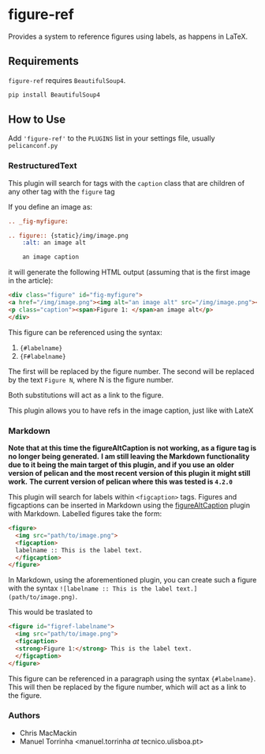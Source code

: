 # figure-ref

Provides a system to reference figures using labels, as happens in LaTeX.

## Requirements

`figure-ref` requires `BeautifulSoup4`.

```bash
pip install BeautifulSoup4
```

## How to Use

Add `'figure-ref'` to the `PLUGINS` list in your settings file, usually `pelicanconf.py`

### RestructuredText

This plugin will search for tags with the `caption` class that are children of any other tag with the `figure` tag

If you define an image as:

````rest
.. _fig-myfigure:

.. figure:: {static}/img/image.png
    :alt: an image alt

    an image caption
````

it will generate the following HTML output (assuming that is the first image in the article):

```html
<div class="figure" id="fig-myfigure">
<a href="/img/image.png"><img alt="an image alt" src="/img/image.png"></a>
<p class="caption"><span>Figure 1: </span>an image alt</p>
</div>
```

This figure can be referenced using the syntax:

1. `{#labelname}`
2. `{F#labelname}`

The first will be replaced by the figure number.
The second will be replaced by the text `Figure N`, where N is the figure number.

Both substitutions will act as a link to the figure.

This plugin allows you to have refs in the image caption, just like with LateX

### Markdown

**Note that at this time the figureAltCaption is not working, as a figure tag is no longer being generated.**
**I am still leaving the Markdown functionality due to it being the main target of this plugin, and if you use an**
**older version of pelican and the most recent version of this plugin it might still work.**
**The current version of pelican where this was tested is `4.2.0`**

This plugin will search for labels within `<figcaption>` tags. Figures and
figcaptions can be inserted in Markdown using the
[figureAltCaption](https://github.com/jdittrich/figureAltCaption) plugin with
Markdown. Labelled figures take the form:

```html
<figure>
  <img src="path/to/image.png">
  <figcaption>
  labelname :: This is the label text.
  </figcaption>
</figure>
```

In Markdown, using the aforementioned plugin, you can create such a figure
with the syntax `![labelname :: This is the label text.](path/to/image.png)`.

This would be traslated to
```html
<figure id="figref-labelname">
  <img src="path/to/image.png">
  <figcaption>
  <strong>Figure 1:</strong> This is the label text.
  </figcaption>
</figure>
```

This figure can be referenced in a paragraph using the syntax `{#labelname}`.
This will then be replaced by the figure number, which will act as a link
to the figure.

### Authors

- Chris MacMackin <cmacmackin _at_ gmail.com>
- Manuel Torrinha <manuel.torrinha _at_ tecnico.ulisboa.pt>
